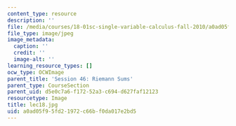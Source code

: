 ```yaml
---
content_type: resource
description: ''
file: /media/courses/18-01sc-single-variable-calculus-fall-2010/a0ad05f95fd21972c66bf0da017e2bd5_lec18.jpg
file_type: image/jpeg
image_metadata:
  caption: ''
  credit: ''
  image-alt: ''
learning_resource_types: []
ocw_type: OCWImage
parent_title: 'Session 46: Riemann Sums'
parent_type: CourseSection
parent_uid: d5e0c7a6-f172-52a3-c694-d627faf12123
resourcetype: Image
title: lec18.jpg
uid: a0ad05f9-5fd2-1972-c66b-f0da017e2bd5
---
```

